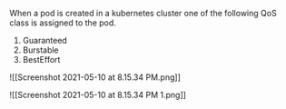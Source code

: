 When a pod is created in a kubernetes cluster one of the following QoS class is assigned to the pod.

1. Guaranteed
2. Burstable
3. BestEffort



![[Screenshot 2021-05-10 at 8.15.34 PM.png]]

![[Screenshot 2021-05-10 at 8.15.34 PM 1.png]]